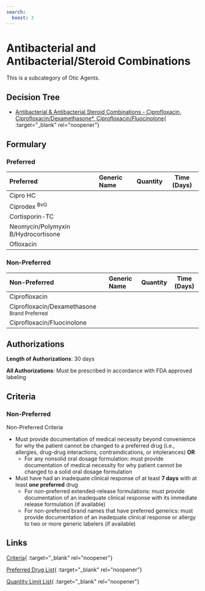 ```yaml
---
search:
  boost: 3
---
```


# Antibacterial and Antibacterial/Steroid Combinations

This is a subcategory of Otic Agents.

## Decision Tree

- [Antibacterial & Antibacterial Steroid Combinations - Ciprofloxacin, Ciprofloxacin/Dexamethasone*, Ciprofloxacin/Fluocinolone](https://forms.office.com.mcas.ms/pages/designpagev2.aspx?origin=OfficeDotCom&lang=en-US&route=GroupForms&subpage=design&id=nPhjxpvvj0G9PUHkbAzgaN9UYz8EqmlIs3_TYn4TbXBURjEzRU1XTk9DRkJSV1I2VUYxOEYzVDZBMiQlQCN0PWcu&topview=Preview){ :target="_blank" rel="noopener"}

## Formulary

### Preferred

| Preferred                               | Generic Name | Quantity | Time (Days) |
| :-------------------------------------- | :----------- | :------: | :---------: |
| Cipro HC                                |              |          |             |
| Ciprodex <sup>BvG</sup>                 |              |          |             |
| Cortisporin-TC                          |              |          |             |
| Neomycin/Polymyxin B/Hydrocortisone |              |          |             |
| Ofloxacin                               |              |          |             |

### Non-Preferred

| Non-Preferred                 | Generic Name | Quantity | Time (Days) |
| :---------------------------- | :----------- | :------: | :---------: |
| Ciprofloxacin                 |              |          |             |
| <span title = "Brand Preferred: Ciprodex">Ciprofloxacin/Dexamethasone</span> <sup>Brand Preferred</sup> |              |          |             |
| Ciprofloxacin/Fluocinolone  |              |          |             |

## Authorizations

**Length of Authorizations**: 30 days

**All Authorizations**: Must be prescribed in accordance with FDA approved labeling

## Criteria

### Non-Preferred

Non-Preferred Criteria

- Must provide documentation of medical necessity beyond convenience for why the patient cannot be changed to a preferred drug (i.e., allergies, drug-drug interactions, contraindications, or intolerances) **OR**
    - For any nonsolid oral dosage formulation: must provide documentation of medical necessity for why patient cannot be changed to a solid oral dosage formulation
- Must have had an inadequate clinical response of at least **7 days** with at least **one preferred** drug
    - For non-preferred extended-release formulations: must provide documentation of an inadequate clinical response with its immediate release formulation (if available)
    - For non-preferred brand names that have preferred generics: must provide documentation of an inadequate clinical response or allergy to two or more generic labelers (if available)

## Links

[Criteria](https://pharmacy.medicaid.ohio.gov/sites/default/files/20230401_UPDL_Criteria%20_APPROVED.pdf#page=91){ :target="_blank" rel="noopener"}

[Preferred Drug List](https://pharmacy.medicaid.ohio.gov/sites/default/files/20230401_UPDL_v7_Approved.pdf#page=30){ :target="_blank" rel="noopener"}

[Quantity Limit List](https://pharmacy.medicaid.ohio.gov/sites/default/files/20230101_Ohio_Medicaid_Quantity_Document_APPROVED.pdf){ :target="_blank" rel="noopener"}
